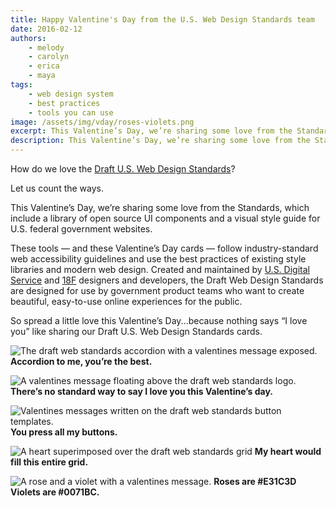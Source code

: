 ```yaml
---
title: Happy Valentine's Day from the U.S. Web Design Standards team
date: 2016-02-12
authors:
    - melody
    - carolyn
    - erica
    - maya
tags:
    - web design system
    - best practices
    - tools you can use
image: /assets/img/vday/roses-violets.png
excerpt: This Valentine’s Day, we’re sharing some love from the Standards, which include a library of open source UI components and a visual style guide for U.S. federal government websites. These tools — and these Valentine’s Day cards — follow industry-standard web accessibility guidelines and use the best practices of existing style libraries and modern web design.
description: This Valentine’s Day, we’re sharing some love from the Standards, which include a library of open source UI components and a visual style guide for U.S. federal government websites.
---
```

How do we love the [Draft U.S. Web Design Standards](https://playbook.cio.gov/designstandards)?

Let us count the ways.

This Valentine’s Day, we’re sharing some love from the Standards, which include a library of open source UI components and a visual style guide for U.S. federal government websites.

These tools — and these Valentine’s Day cards — follow industry-standard web accessibility guidelines and use the best practices of existing style libraries and modern web design. Created and maintained by [U.S. Digital Service](https://obamawhitehouse.archives.gov/digital/united-states-digital-service) and [18F](https://18f.gsa.gov/) designers and developers, the Draft Web Design Standards are designed for use by government product teams who want to create beautiful, easy-to-use online experiences for the public.

So spread a little love this Valentine’s Day...because nothing says “I love you” like sharing our Draft U.S. Web Design Standards cards.

![The draft web standards accordion with a valentines message exposed.]({{site.baseurl}}/assets/img/vday/accordion.png)
**Accordion to me, you’re the best.**

![A valentines message floating above the draft web standards logo.]({{site.baseurl}}/assets/img/vday/no-standard-way.png)
**There’s no standard way to say I love you this Valentine’s day.**

![Valentines messages written on the draft web standards button templates.]({{site.baseurl}}/assets/img/vday/press-all-buttons.png)
**You press all my buttons.**

![A heart superimposed over the draft web standards grid]({{site.baseurl}}/assets/img/vday/entire-grid.png)
**My heart would fill this entire grid.**

![A rose and a violet with a valentines message.]({{site.baseurl}}/assets/img/vday/roses-violets.png)
**Roses are #E31C3D Violets are #0071BC.**
